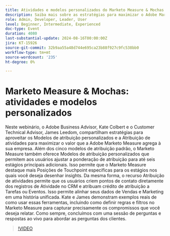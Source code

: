 ```yaml
---
title: Atividades e modelos personalizados do Marketo Measure & Mochas
description: Saiba mais sobre as estratégias para maximizar o Adobe Marketo Measure com atribuição de Modelos e atividades de atribuição personalizadas. Junte-se aos especialistas em Adobe Kate Colbert e James Leedom durante a demonstração de como ajustar a ponderação de atribuição, criar pontos de contato a partir de atividades de CRM e alinhar os dados de Vendas e Marketing. Descubra exemplos reais e obtenha respostas para suas perguntas em uma sessão de perguntas e respostas ao vivo.
role: Admin, Developer, Leader, User
level: Beginner, Intermediate, Experienced
doc-type: Event
duration: 4080
last-substantial-update: 2024-08-16T00:00:00Z
jira: KT-15926
source-git-commit: 32b9aa55a48d744e695ca23b88f927c9fc538bb0
workflow-type: tm+mt
source-wordcount: '235'
ht-degree: 0%

---
```



# Marketo Measure &amp; Mochas: atividades e modelos personalizados

Neste webinário, o Adobe Business Advisor, Kate Colbert e o Customer Technical Advisor, James Leedom, compartilham estratégias para aproveitar os Modelos de atribuição personalizados e a Atribuição de atividades para maximizar o valor que a Adobe Marketo Measure agrega à sua empresa. Além dos cinco modelos de atribuição padrão, o Marketo Measure também oferece Modelos de atribuição personalizados que permitem aos usuários ajustar a ponderação de atribuição para até seis estágios principais adicionais. Isso permite que o Marketo Measure destaque mais Posições de Touchpoint específicas para os estágios nos quais você deseja desenhar insights. Da mesma forma, o recurso Atribuição de atividades permite que os usuários criem pontos de contato diretamente dos registros de Atividade no CRM e atribuam crédito de atribuição a Tarefas ou Eventos. Isso permite alinhar seus dados de Vendas e Marketing em uma história unificada. Kate e James demonstram exemplos reais de como usar essas ferramentas, incluindo como definir regras e filtros no Marketo Measure para capturar precisamente os compromissos que você deseja relatar. Como sempre, concluímos com uma sessão de perguntas e respostas ao vivo para abordar as perguntas dos clientes.

>[!VIDEO](https://video.tv.adobe.com/v/3432603/?learn=on)

